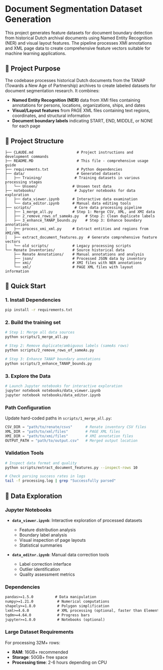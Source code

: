 # Document Segmentation Dataset Generation

This project generates feature datasets for document boundary detection from historical Dutch archival documents using Named Entity Recognition (NER) and visual layout features. The pipeline processes XMI annotations and XML page data to create comprehensive feature vectors suitable for machine learning applications.

## 🎯 Project Purpose

The codebase processes historical Dutch documents from the TANAP (Towards a New Age of Partnership) archives to create labeled datasets for document segmentation research. It combines:

- **Named Entity Recognition (NER)** data from XMI files containing annotations for persons, locations, organizations, ships, and dates
- **Visual/Layout features** from PAGE XML files containing text regions, coordinates, and structural information
- **Document boundary labels** indicating START, END, MIDDLE, or NONE for each page

## 📁 Project Structure

```
├── CLAUDE.md                    # Project instructions and development commands
├── README.MD                    # This file - comprehensive usage guide
├── requirements.txt             # Python dependencies
├── data/                        # Generated datasets
│   ├── Training/               # Training datasets in various processing stages
│   └── Unseen/                # Unseen test data
├── notebooks/                  # Jupyter notebooks for data exploration
│   ├── data_viewer.ipynb      # Interactive data examination
│   └── data_editor.ipynb      # Manual data editing tools
├── scripts/                    # Core data processing pipeline
│   ├── 1_merge_all.py         # Step 1: Merge CSV, XML, and XMI data
│   ├── 2_remove_rows_of_sameAs.py   # Step 2: Clean duplicate labels
│   ├── 3_enhance_TANAP_bounds.py    # Step 3: Enhance boundary annotations
│   ├── process_xmi_xml.py     # Extract entities and regions from XMI/XML
│   ├── extract_document_features.py  # Generate comprehensive feature vectors
│   └── old scripts/           # Legacy processing scripts
└── Renate Inventories/        # Source historical data
    ├── Renate Annotations/    # Manual annotations and analysis
    ├── json/                  # Processed JSON data by inventory
    ├── xmi/                   # XMI files with NER annotations
    └── xml/                   # PAGE XML files with layout information
```

## 🚀 Quick Start

### 1. Install Dependencies
```bash
pip install -r requirements.txt
```

### 2. Build the training set
```bash
# Step 1: Merge all data sources
python scripts/1_merge_all.py

# Step 2: Remove duplicate/ambiguous labels (sameAs rows)
python scripts/2_remove_rows_of_sameAs.py

# Step 3: Enhance TANAP boundary annotations
python scripts/3_enhance_TANAP_bounds.py
```

### 3. Explore the Data
```bash
# Launch Jupyter notebooks for interactive exploration
jupyter notebook notebooks/data_viewer.ipynb
jupyter notebook notebooks/data_editor.ipynb
```


### Path Configuration
Update hard-coded paths in `scripts/1_merge_all.py`:
```python
CSV_DIR = "path/to/renate/csvs"      # Renate inventory CSV files
XML_DIR = "path/to/xml/files"        # PAGE XML files  
XMI_DIR = "path/to/xmi/files"        # XMI annotation files
OUTPUT_PATH = "path/to/output.csv"   # Merged output location
```


### Validation Tools
```bash
# Inspect data format and quality
python scripts/extract_document_features.py --inspect-rows 10

# Check parsing success rates in logs
tail -f processing.log | grep "Successfully parsed"
```

## 🧪 Data Exploration

### Jupyter Notebooks
- **`data_viewer.ipynb`**: Interactive exploration of processed datasets
  - Feature distribution analysis
  - Boundary label analysis  
  - Visual inspection of page layouts
  - Statistical summaries

- **`data_editor.ipynb`**: Manual data correction tools
  - Label correction interface
  - Outlier identification
  - Quality assessment metrics

### Dependencies
```txt
pandas>=1.5.0          # Data manipulation
numpy>=1.21.0           # Numerical computations  
shapely>=1.8.0          # Polygon simplification
lxml>=4.6.0             # XML processing (optional, faster than ElementTree)
tqdm>=4.64.0            # Progress bars
jupyter>=1.0.0          # Notebooks (optional)
```

### Large Dataset Requirements
For processing 32M+ rows:
- **RAM**: 16GB+ recommended
- **Storage**: 50GB+ free space
- **Processing time**: 2-6 hours depending on CPU



